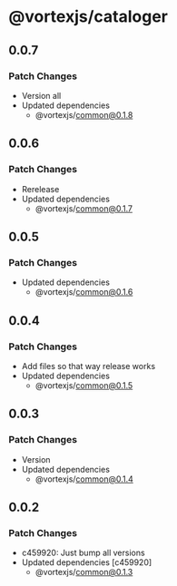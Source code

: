 # @vortexjs/cataloger

## 0.0.7

### Patch Changes

- Version all
- Updated dependencies
  - @vortexjs/common@0.1.8

## 0.0.6

### Patch Changes

- Rerelease
- Updated dependencies
  - @vortexjs/common@0.1.7

## 0.0.5

### Patch Changes

- Updated dependencies
  - @vortexjs/common@0.1.6

## 0.0.4

### Patch Changes

- Add files so that way release works
- Updated dependencies
  - @vortexjs/common@0.1.5

## 0.0.3

### Patch Changes

- Version
- Updated dependencies
  - @vortexjs/common@0.1.4

## 0.0.2

### Patch Changes

- c459920: Just bump all versions
- Updated dependencies [c459920]
  - @vortexjs/common@0.1.3

